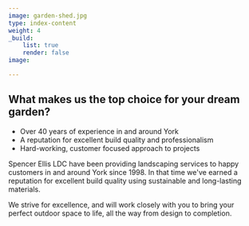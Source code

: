 ```yaml
---
image: garden-shed.jpg
type: index-content
weight: 4
_build:
    list: true
    render: false
image:

---
```


## What makes us the top choice for your dream garden?

* Over 40 years of experience in and around York
* A reputation for excellent build quality and professionalism
* Hard-working, customer focused approach to projects

Spencer Ellis LDC have been providing landscaping services to happy customers in and around York since 1998. In that time we've earned a reputation for excellent build quality using sustainable and long-lasting materials.

We strive for excellence, and will work closely with you to bring your perfect outdoor space to life, all the way from design to completion.
